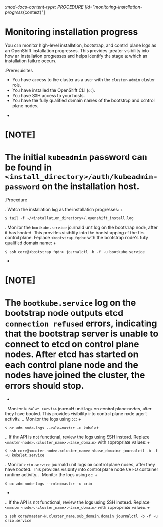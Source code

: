 :_mod-docs-content-type: PROCEDURE
[id="monitoring-installation-progress_{context}"]
# Monitoring installation progress

You can monitor high-level installation, bootstrap, and control plane logs as an OpenShift installation progresses. This provides greater visibility into how an installation progresses and helps identify the stage at which an installation failure occurs.

.Prerequisites

* You have access to the cluster as a user with the `cluster-admin` cluster role.
* You have installed the OpenShift CLI (`oc`).
* You have SSH access to your hosts.
* You have the fully qualified domain names of the bootstrap and control plane nodes.
+
# [NOTE]
# The initial `kubeadmin` password can be found in `<install_directory>/auth/kubeadmin-password` on the installation host.

.Procedure

. Watch the installation log as the installation progresses:
+

```terminal
$ tail -f ~/<installation_directory>/.openshift_install.log

```

. Monitor the `bootkube.service` journald unit log on the bootstrap node, after it has booted. This provides visibility into the bootstrapping of the first control plane. Replace `<bootstrap_fqdn>` with the bootstrap node's fully qualified domain name:
+

```terminal
$ ssh core@<bootstrap_fqdn> journalctl -b -f -u bootkube.service

```
+
# [NOTE]
# The `bootkube.service` log on the bootstrap node outputs etcd `connection refused` errors, indicating that the bootstrap server is unable to connect to etcd on control plane nodes. After etcd has started on each control plane node and the nodes have joined the cluster, the errors should stop.
+
. Monitor `kubelet.service` journald unit logs on control plane nodes, after they have booted. This provides visibility into control plane node agent activity.
.. Monitor the logs using `oc`:
+

```terminal
$ oc adm node-logs --role=master -u kubelet

```
.. If the API is not functional, review the logs using SSH instead. Replace `<master-node>.<cluster_name>.<base_domain>` with appropriate values:
+

```terminal
$ ssh core@<master-node>.<cluster_name>.<base_domain> journalctl -b -f -u kubelet.service

```

. Monitor `crio.service` journald unit logs on control plane nodes, after they have booted. This provides visibility into control plane node CRI-O container runtime activity.
.. Monitor the logs using `oc`:
+

```terminal
$ oc adm node-logs --role=master -u crio

```
+
.. If the API is not functional, review the logs using SSH instead. Replace `<master-node>.<cluster_name>.<base_domain>` with appropriate values:
+

```terminal
$ ssh core@master-N.cluster_name.sub_domain.domain journalctl -b -f -u crio.service

```

